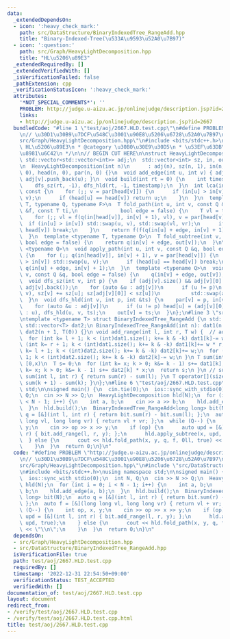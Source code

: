```yaml
---
data:
  _extendedDependsOn:
  - icon: ':heavy_check_mark:'
    path: src/DataStructure/BinaryIndexedTree_RangeAdd.hpp
    title: "Binary-Indexed-Tree(\u533A\u9593\u52A0\u7B97)"
  - icon: ':question:'
    path: src/Graph/HeavyLightDecomposition.hpp
    title: "HL\u5206\u89E3"
  _extendedRequiredBy: []
  _extendedVerifiedWith: []
  _isVerificationFailed: false
  _pathExtension: cpp
  _verificationStatusIcon: ':heavy_check_mark:'
  attributes:
    '*NOT_SPECIAL_COMMENTS*': ''
    PROBLEM: http://judge.u-aizu.ac.jp/onlinejudge/description.jsp?id=2667
    links:
    - http://judge.u-aizu.ac.jp/onlinejudge/description.jsp?id=2667
  bundledCode: "#line 1 \"test/aoj/2667.HLD.test.cpp\"\n#define PROBLEM \"http://judge.u-aizu.ac.jp/onlinejudge/description.jsp?id=2667\"\
    \n// \u30D1\u30B9\u7DCF\u548C\u3001\u90E8\u5206\u6728\u52A0\u7B97\n#line 2 \"\
    src/Graph/HeavyLightDecomposition.hpp\"\n#include <bits/stdc++.h>\n/**\n * @title\
    \ HL\u5206\u89E3\n * @category \u30B0\u30E9\u30D5\n * \u53EF\u63DB\u6027\u3092\
    \u8981\u6C42\n */\n\n// BEGIN CUT HERE\n\nstruct HeavyLightDecomposition {\n \
    \ std::vector<std::vector<int>> adj;\n  std::vector<int> sz, in, out, head, par;\n\
    \n  HeavyLightDecomposition(int n)\n      : adj(n), sz(n, 1), in(n, 0), out(n,\
    \ 0), head(n, 0), par(n, 0) {}\n  void add_edge(int u, int v) { adj[u].push_back(v),\
    \ adj[v].push_back(u); }\n  void build(int rt = 0) {\n    int timestamp = 0;\n\
    \    dfs_sz(rt, -1), dfs_hld(rt, -1, timestamp);\n  }\n  int lca(int u, int v)\
    \ const {\n    for (;; v = par[head[v]]) {\n      if (in[u] > in[v]) std::swap(u,\
    \ v);\n      if (head[u] == head[v]) return u;\n    }\n  }\n  template <typename\
    \ T, typename Q, typename F>\n  T fold_path(int u, int v, const Q &q, const F\
    \ &f, const T ti,\n              bool edge = false) {\n    T vl = ti, vr = ti;\n\
    \    for (;; vl = f(q(in[head[v]], in[v] + 1), vl), v = par[head[v]]) {\n    \
    \  if (in[u] > in[v]) std::swap(u, v), std::swap(vl, vr);\n      if (head[u] ==\
    \ head[v]) break;\n    }\n    return f(f(q(in[u] + edge, in[v] + 1), vl), vr);\n\
    \  }\n  template <typename T, typename Q>\n  T fold_subtree(int v, const Q &q,\
    \ bool edge = false) {\n    return q(in[v] + edge, out[v]);\n  }\n\n  template\
    \ <typename Q>\n  void apply_path(int u, int v, const Q &q, bool edge = false)\
    \ {\n    for (;; q(in[head[v]], in[v] + 1), v = par[head[v]]) {\n      if (in[u]\
    \ > in[v]) std::swap(u, v);\n      if (head[u] == head[v]) break;\n    }\n   \
    \ q(in[u] + edge, in[v] + 1);\n  }\n  template <typename Q>\n  void apply_subtree(int\
    \ v, const Q &q, bool edge = false) {\n    q(in[v] + edge, out[v]);\n  }\n\n private:\n\
    \  void dfs_sz(int v, int p) {\n    if (adj[v].size() && adj[v][0] == p) std::swap(adj[v][0],\
    \ adj[v].back());\n    for (auto &u : adj[v])\n      if (u != p)\n        if (dfs_sz(u,\
    \ v), sz[v] += sz[u]; sz[adj[v][0]] < sz[u])\n          std::swap(adj[v][0], u);\n\
    \  }\n  void dfs_hld(int v, int p, int &ts) {\n    par[v] = p, in[v] = ts++;\n\
    \    for (auto &u : adj[v])\n      if (u != p) head[u] = (adj[v][0] == u ? head[v]\
    \ : u), dfs_hld(u, v, ts);\n    out[v] = ts;\n  }\n};\n#line 3 \"src/DataStructure/BinaryIndexedTree_RangeAdd.hpp\"\
    \ntemplate <typename T> struct BinaryIndexedTree_RangeAdd {\n std::vector<T> dat1;\n\
    \ std::vector<T> dat2;\n BinaryIndexedTree_RangeAdd(int n): dat1(n + 1, T(0)),\
    \ dat2(n + 1, T(0)) {}\n void add_range(int l, int r, T w) {  // add w [l,r)\n\
    \  for (int k= l + 1; k < (int)dat1.size(); k+= k & -k) dat1[k]-= w * l;\n  for\
    \ (int k= r + 1; k < (int)dat1.size(); k+= k & -k) dat1[k]+= w * r;\n  for (int\
    \ k= l + 1; k < (int)dat2.size(); k+= k & -k) dat2[k]+= w;\n  for (int k= r +\
    \ 1; k < (int)dat2.size(); k+= k & -k) dat2[k]-= w;\n }\n T sum(int x) {  // sum\
    \ [0,x)\n  T s= 0;\n  for (int k= x; k > 0; k&= k - 1) s+= dat1[k];\n  for (int\
    \ k= x; k > 0; k&= k - 1) s+= dat2[k] * x;\n  return s;\n }\n // sum [l,r)\n T\
    \ sum(int l, int r) { return sum(r) - sum(l); }\n T operator[](size_t k) { return\
    \ sum(k + 1) - sum(k); }\n};\n#line 6 \"test/aoj/2667.HLD.test.cpp\"\nusing namespace\
    \ std;\n\nsigned main() {\n  cin.tie(0);\n  ios::sync_with_stdio(0);\n  int N,\
    \ Q;\n  cin >> N >> Q;\n  HeavyLightDecomposition hld(N);\n  for (int i = 0; i\
    \ < N - 1; i++) {\n    int a, b;\n    cin >> a >> b;\n    hld.add_edge(a, b);\n\
    \  }\n  hld.build();\n  BinaryIndexedTree_RangeAdd<long long> bit(N);\n  auto\
    \ q = [&](int l, int r) { return bit.sum(r) - bit.sum(l); };\n  auto f = [&](long\
    \ long vl, long long vr) { return vl + vr; };\n  while (Q--) {\n    int op, x,\
    \ y;\n    cin >> op >> x >> y;\n    if (op) {\n      auto upd = [&](int l, int\
    \ r) { bit.add_range(l, r, y); };\n      hld.apply_subtree(x, upd, true);\n  \
    \  } else {\n      cout << hld.fold_path(x, y, q, f, 0ll, true) << \"\\n\";\n\
    \    }\n  }\n  return 0;\n}\n"
  code: "#define PROBLEM \"http://judge.u-aizu.ac.jp/onlinejudge/description.jsp?id=2667\"\
    \n// \u30D1\u30B9\u7DCF\u548C\u3001\u90E8\u5206\u6728\u52A0\u7B97\n#include \"\
    src/Graph/HeavyLightDecomposition.hpp\"\n#include \"src/DataStructure/BinaryIndexedTree_RangeAdd.hpp\"\
    \n#include <bits/stdc++.h>\nusing namespace std;\n\nsigned main() {\n  cin.tie(0);\n\
    \  ios::sync_with_stdio(0);\n  int N, Q;\n  cin >> N >> Q;\n  HeavyLightDecomposition\
    \ hld(N);\n  for (int i = 0; i < N - 1; i++) {\n    int a, b;\n    cin >> a >>\
    \ b;\n    hld.add_edge(a, b);\n  }\n  hld.build();\n  BinaryIndexedTree_RangeAdd<long\
    \ long> bit(N);\n  auto q = [&](int l, int r) { return bit.sum(r) - bit.sum(l);\
    \ };\n  auto f = [&](long long vl, long long vr) { return vl + vr; };\n  while\
    \ (Q--) {\n    int op, x, y;\n    cin >> op >> x >> y;\n    if (op) {\n      auto\
    \ upd = [&](int l, int r) { bit.add_range(l, r, y); };\n      hld.apply_subtree(x,\
    \ upd, true);\n    } else {\n      cout << hld.fold_path(x, y, q, f, 0ll, true)\
    \ << \"\\n\";\n    }\n  }\n  return 0;\n}\n"
  dependsOn:
  - src/Graph/HeavyLightDecomposition.hpp
  - src/DataStructure/BinaryIndexedTree_RangeAdd.hpp
  isVerificationFile: true
  path: test/aoj/2667.HLD.test.cpp
  requiredBy: []
  timestamp: '2022-12-31 22:54:50+09:00'
  verificationStatus: TEST_ACCEPTED
  verifiedWith: []
documentation_of: test/aoj/2667.HLD.test.cpp
layout: document
redirect_from:
- /verify/test/aoj/2667.HLD.test.cpp
- /verify/test/aoj/2667.HLD.test.cpp.html
title: test/aoj/2667.HLD.test.cpp
---
```

